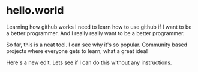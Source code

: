 # hello.world
Learning how github works
I need to learn how to use github if I want to be a better programmer. And I really really want to be a better programmer.

So far, this is a neat tool. I can see why it's so popular. Community based projects where everyone gets to learn; what a great idea!


Here's a new edit. Lets see if I can do this without any instructions. 
